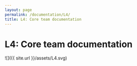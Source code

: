 ```yaml
---
layout: page
permalink: /documentation/L4/
title: L4: Core team documentation
---
```


# L4: Core team documentation

![]({{ site.url }}/assets/L4.svg)
